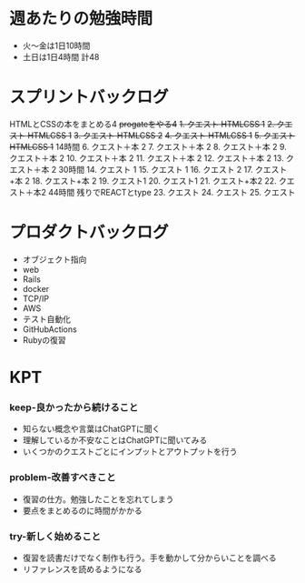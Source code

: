 
# 週あたりの勉強時間
- 火〜金は1日10時間
- 土日は1日4時間
計48

# スプリントバックログ
HTMLとCSSの本をまとめる4
~~progateをやる4~~
~~1. クエスト HTMLCSS 1~~
~~2. クエスト HTMLCSS 1~~
~~3. クエスト HTMLCSS 2~~
~~4. クエスト HTMLCSS 1~~
~~5. クエスト HTMLCSS 1~~
14時間
6. クエスト＋本 2
7. クエスト＋本 2
8. クエスト＋本 2
9. クエスト＋本 2
10. クエスト＋本 2
11. クエスト＋本 2
12. クエスト＋本 2
13. クエスト＋本 2
30時間
14. クエスト 1
15. クエスト 1
16. クエスト 2
17. クエスト+本 2
18. クエスト+本 2
19. クエスト1
20. クエスト1
21. クエスト+本2
22. クエスト＋本2
44時間
残りでREACTとtype
23. クエスト
24. クエスト
25. クエスト

# プロダクトバックログ
- オブジェクト指向
- web
- Rails
- docker
- TCP/IP
- AWS
- テスト自動化
- GitHubActions
- Rubyの復習

# KPT
### keep-良かったから続けること
- 知らない概念や言葉はChatGPTに聞く
- 理解しているか不安なことはChatGPTに聞いてみる
- いくつかのクエストごとにインプットとアウトプットを行う

### problem-改善すべきこと
- 復習の仕方。勉強したことを忘れてしまう
- 要点をまとめるのに時間がかかる

### try-新しく始めること
- 復習を読書だけでなく制作も行う。手を動かして分からいことを調べる
- リファレンスを読めるようになる
 